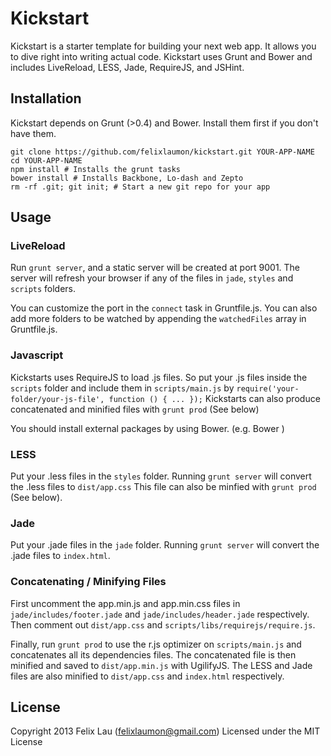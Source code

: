 # Kickstart

Kickstart is a starter template for building your next web app. It allows you to dive right into writing actual code. Kickstart uses Grunt and Bower and includes LiveReload, LESS, Jade, RequireJS, and JSHint.

## Installation

Kickstart depends on Grunt (>0.4) and Bower. Install them first if you don't have them.

    git clone https://github.com/felixlaumon/kickstart.git YOUR-APP-NAME
    cd YOUR-APP-NAME
    npm install # Installs the grunt tasks
    bower install # Installs Backbone, Lo-dash and Zepto
    rm -rf .git; git init; # Start a new git repo for your app

## Usage

### LiveReload

Run `grunt server`, and a static server will be created at port 9001. The server will refresh your browser if any of the files in `jade`, `styles` and `scripts` folders.

You can customize the port in the `connect` task in Gruntfile.js. You can also add more folders to be watched by appending the `watchedFiles` array in Gruntfile.js.

### Javascript

Kickstarts uses RequireJS to load .js files. So put your .js files inside the `scripts` folder and include them in `scripts/main.js` by `require('your-folder/your-js-file', function () { ... });` Kickstarts can also produce concatenated and minified files with `grunt prod` (See below)

You should install external packages by using Bower. (e.g. Bower )

### LESS

Put your .less files in the `styles` folder. Running `grunt server` will convert the .less files to `dist/app.css` This file can also be minfied with `grunt prod` (See below).

### Jade

Put your .jade files in the `jade` folder. Running `grunt server` will convert the .jade files to `index.html`.

### Concatenating / Minifying Files

First uncomment the app.min.js and app.min.css files in `jade/includes/footer.jade` and `jade/includes/header.jade` respectively. Then comment out `dist/app.css` and `scripts/libs/requirejs/require.js`.

Finally, run `grunt prod` to use the r.js optimizer on `scripts/main.js` and concatenates all its dependencies files. The concatenated file is then minified and saved to `dist/app.min.js` with UgilifyJS. The LESS and Jade files are also minified to `dist/app.css` and `index.html` respectively.

## License

Copyright 2013 Felix Lau (<felixlaumon@gmail.com>)
Licensed under the MIT License
